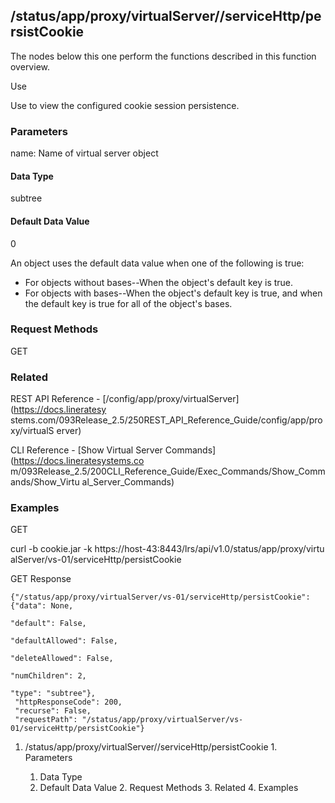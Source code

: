 ## /status/app/proxy/virtualServer/<name>/serviceHttp/persistCookie

The nodes below this one perform the functions described in this function
overview.

Use

Use to view the configured cookie session persistence.

### Parameters

name: Name of virtual server object

#### Data Type

subtree

#### Default Data Value

0

An object uses the default data value when one of the following is true:

  * For objects without bases--When the object's default key is true.
  * For objects with bases--When the object's default key is true, and when the default key is true for all of the object's bases.

### Request Methods

GET

### Related

REST API Reference - [/config/app/proxy/virtualServer](https://docs.lineratesy
stems.com/093Release_2.5/250REST_API_Reference_Guide/config/app/proxy/virtualS
erver)

CLI Reference - [Show Virtual Server Commands](https://docs.lineratesystems.co
m/093Release_2.5/200CLI_Reference_Guide/Exec_Commands/Show_Commands/Show_Virtu
al_Server_Commands)

### Examples

GET

curl -b cookie.jar -k https://host-43:8443/lrs/api/v1.0/status/app/proxy/virtu
alServer/vs-01/serviceHttp/persistCookie

GET Response

    
    
    {"/status/app/proxy/virtualServer/vs-01/serviceHttp/persistCookie": {"data": None,
                                                                          "default": False,
                                                                          "defaultAllowed": False,
                                                                          "deleteAllowed": False,
                                                                          "numChildren": 2,
                                                                          "type": "subtree"},
     "httpResponseCode": 200,
     "recurse": False,
     "requestPath": "/status/app/proxy/virtualServer/vs-01/serviceHttp/persistCookie"}
    

  1. /status/app/proxy/virtualServer/<name>/serviceHttp/persistCookie
    1. Parameters
      1. Data Type
      2. Default Data Value
    2. Request Methods
    3. Related
    4. Examples

